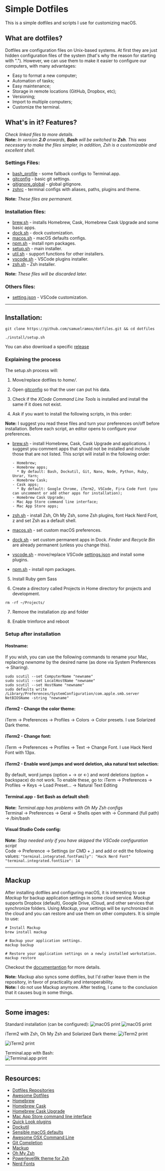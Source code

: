 # Simple Dotfiles

This is a simple dotfiles and scripts I use for customizing macOS.

## What are dotfiles?

Dotfiles are configuration files on Unix-based systems. At first they are just hidden configuration files of the system (that's why the reason for starting with "."). However, we can use them to make it easier to configure our computers, with many advantages:

* Easy to format a new computer;
* Automation of tasks;
* Easy maintenance;
* Storage in remote locations (GitHub, Dropbox, etc);
* Versioning;
* Import to multiple computers;
* Customize the terminal.

## What's in it? Features?

_Check linked files to more details._  
**Note:** _In version **2.0** onwards, **Bash** will be switched to **Zsh**. This was necessary to make the files simpler, in addition, Zsh is a customizable and excellent shell._

### Settings Files:

* [bash_profile](.bash_profile) - some fallback configs to Terminal.app.
* [gitconfig](.gitconfig) - basic git settings.
* [gitignore_global](.gitignore_global) - global gitignore.
* [zshrc](.zshrc) - terminal configs with aliases, paths, plugins and theme.

**Note:** _These files are permanent._

### Installation files:

* [brew.sh](install/brew.sh) - installs Homebrew, Cask, Homebrew Cask Upgrade and some basic apps.
* [dock.sh](install/dock.sh) - dock customization.
* [macos.sh](install/macos.sh) - macOS defaults configs.
* [npm.sh](install/npm.sh) - install npm packages.
* [setup.sh](install/setup.sh) - main installer.
* [util.sh](install/util.sh) - support functions for other installers.
* [vscode.sh](install/vscode.sh) - VSCode plugins installer.
* [zsh.sh](install/zsh.sh) - Zsh installer.

**Note:** _These files will be discarded later._

### Others files:

* [setting.json](vscode/settings.json) - VSCode customization.

---

## Installation:

```
git clone https://github.com/samuelramox/dotfiles.git && cd dotfiles

./install/setup.sh
```

You can also download a specific [release](https://github.com/samuelramox/dotfiles/releases)

### Explaining the process

The setup.sh process will:

1.  Move/replace dotfiles to _home/_.

2.  Open [gitconfig](.gitconfig) so that the user can put his data.

3.  Check if the _XCode Command Line Tools_ is installed and install the same if it does not exist.

4.  Ask if you want to install the following scripts, in this order:

**Note:** I suggest you read these files and turn your preferences on/off before installation.
Before each script, an editor opens to configure your preferences.

* [brew.sh](install/brew.sh) - install Homebrew, Cask, Cask Upgrade and applications.
  I suggest you comment apps that should not be installed and include those that are not listed. This script will install in the following order:

      - Homebrew;
      - Homebrew apps;
        * By default: Bash, Dockutil, Git, Nano, Node, Python, Ruby, Unrar, Yarn;
      - Homebrew Cask;
      - Cask apps;
        * By default: Google Chrome, iTerm2, VSCode, Fira Code Font (you can uncomment or add other apps for installation);
      - Homebrew Cask Upgrade;
      - Mac App Store command line interface;
      - Mac App Store apps;

* [zsh.sh](install/zsh.sh) - install Zsh, Oh My Zsh, some Zsh plugins, font Hack Nerd Font, z and set Zsh as a default shell.
* [macos.sh](install/macos.sh) - set custom macOS preferences.
* [dock.sh](install/dock.sh) - set custom permanent apps in Dock. _Finder_ and _Recycle Bin_ are already permanent (unless you change this).
* [vscode.sh](install/vscode.sh) - move/replace VSCode [settings.json](vscode/setting.json) and install some plugins.
* [npm.sh](install/npm.sh) - install npm packages.

5.  Install Ruby gem Sass

6.  Create a directory called Projects in Home directory for projects and development.

```
rm -rf ~/Projects/
```

7.  Remove the installation zip and folder

8.  Enable trimforce and reboot

### Setup after installation

#### Hostname:

If you wish, you can use the following commands to rename your Mac, replacing _newname_ by the desired name (as done via System Preferences → Sharing).

```
sudo scutil --set ComputerName "newname"
sudo scutil --set LocalHostName "newname"
sudo scutil --set HostName "newname"
sudo defaults write /Library/Preferences/SystemConfiguration/com.apple.smb.server NetBIOSName -string "newname"
```

#### iTerm2 - Change the color theme:

iTerm → Preferences → Profiles → Colors → Color presets. I use Solarized Dark theme.

#### iTerm2 - Change font:

iTerm → Preferences → Profiles → Text → Change Font. I use Hack Nerd Font with 13px.

#### iTerm2 - Enable word jumps and word deletion, aka natural text selection:

By default, word jumps (option + → or ←) and word deletions (option + backspace) do not work. To enable these, go to: iTerm → Preferences → Profiles → Keys → Load Preset... → Natural Text Editing

#### Terminal.app - Set Bash as default shell:

**Note:** _Terminal.app has problems with Oh My Zsh configs_  
Terminal → Preferences → Geral → Shells open with → Command (full path) → /bin/bash

#### Visual Studio Code config:

**Note:** _Step needed only if you have skipped the VSCode configuration script_  
Code → Preference → Settings (or CMD + ,) and add or edit the following values:
`"terminal.integrated.fontFamily": "Hack Nerd Font"`
`"terminal.integrated.fontSize": 14`

---

## Mackup

After installing dotfiles and configuring macOS, it is interesting to use _Mackup_ for backup application settings in some cloud service. _Mackup_ supports
Dropbox (default), Google Drive, iCloud, and other services that synchronize folders.
Using _Mackup_, your settings will be synchronized in the cloud and you can restore and use them on other computers.
It is simple to use:

```
# Install Mackup
brew install mackup

# Backup your application settings.
mackup backup

# Restore your application settings on a newly installed workstation.
mackup restore
```

Checkout the [documentantion](https://github.com/lra/mackup) for more details.

**Note:** Mackup also syncs some dotfiles, but I'd rather leave them in the repository, in favor of practicality and interoperability.  
**Note:** I do not use Mackup anymore. After testing, I came to the conclusion that it causes bug in some things.

---

## Some images:

Standard installation (can be configured):
![macOS print](./images/macOS_01.png)
![macOS print](./images/macOS_02.png)

iTerm2 with Zsh, Oh My Zsh and Solarized Dark theme:
![iTerm2 print](./images/iTerm2_01.png)

![iTerm2 print](./images/iTerm2_02.png)

Terminal.app with Bash:  
![Terminal.app print](./images/Terminal_01.png)

---

## Resources:

* [Dotfiles Repositories](https://dotfiles.github.io/)
* [Awesome Dotfiles](https://github.com/webpro/awesome-dotfiles)
* [Homebrew](https://brew.sh/)
* [Homebrew Cask](https://caskroom.github.io/)
* [Homebrew Cask Upgrade](https://github.com/buo/homebrew-cask-upgrade)
* [Mac App Store command line interface](https://github.com/mas-cli/mas)
* [Quick Look plugins](https://github.com/sindresorhus/quick-look-plugins)
* [Dockutil](https://github.com/kcrawford/dockutil)
* [Sensible macOS defaults](https://github.com/mathiasbynens/dotfiles/blob/master/.macos)
* [Awesome OSX Command Line](https://github.com/herrbischoff/awesome-osx-command-line)
* [Git Completion](https://github.com/git/git/blob/master/contrib/completion/git-completion.bash)
* [Mackup](https://github.com/lra/mackup)
* [Oh My Zsh](https://github.com/robbyrussell/oh-my-zsh)
* [Powerlevel9k theme for Zsh](https://github.com/bhilburn/powerlevel9k)
* [Nerd Fonts](https://nerdfonts.com/)
